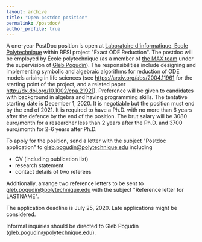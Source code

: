 ```yaml
---
layout: archive
title: "Open postdoc position"
permalink: /postdoc/
author_profile: true
---
```


A one-year PostDoc position is open at [Laboratoire d'informatique, Ecole Polytechnique](https://www.lix.polytechnique.fr/) within RFSI project "Exact ODE Reduction".
The postdoc will be employed by École polytechnique (as a member of [the MAX team](http://www.lix.polytechnique.fr/max/max-web/max/max-home.en.html) under the supervision of [Gleb Pogudin](http://www.lix.polytechnique.fr/Labo/Gleb.POGUDIN/)). 
The responsibilities include designing and implementing symbolic and algebraic algorithms for reduction of ODE models arising in life sciences (see <https://arxiv.org/abs/2004.11961> for the starting point of the project, and a related paper <http://dx.doi.org/10.1002/cpa.21921>). Preference will be given to candidates with background in algebra and having programming skills.
The tentative starting date is December 1, 2020. It is negotiable but the position must end by the end of 2021.
It is required to have a Ph.D. with no more than 6 years after the defence by the end of the position. The brut salary will be 3080 euro/month for a researcher less than 2 years after the Ph.D. and 3700 euro/month for 2-6 years after Ph.D.

To apply for the position, send a letter with the subject "Postdoc application" to gleb.pogudin@polytechnique.edu including
 * CV (including publication list)
 * research statement
 * contact details of two referees

Additionally, arrange two reference letters to be sent to gleb.pogudin@polytechnique.edu with the subject "Reference letter for LASTNAME".

The application deadline is July 25, 2020. Late applications might be considered.

Informal inquiries should be directed to Gleb Pogudin (gleb.pogudin@polytechnique.edu).
